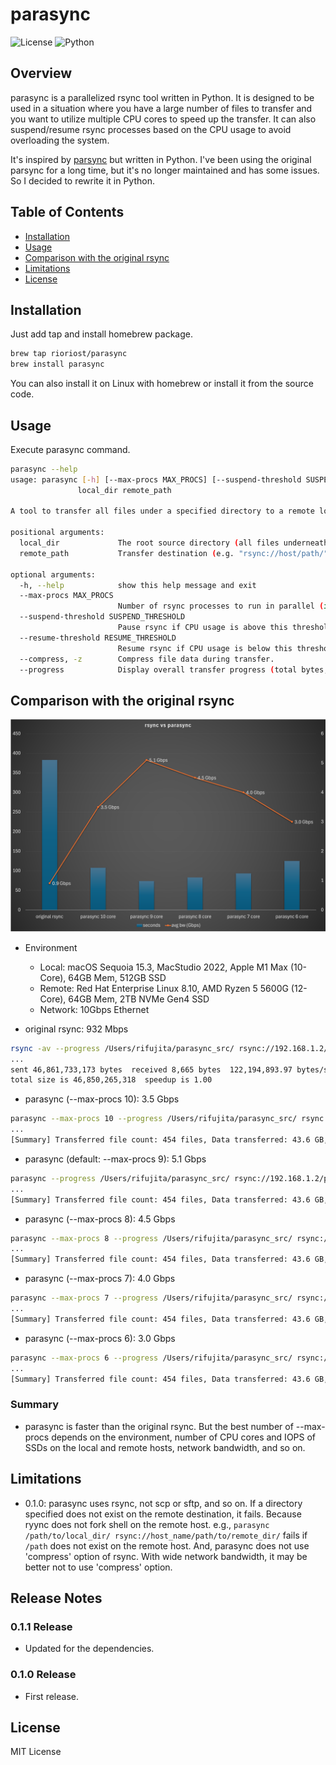 # parasync

![License](https://img.shields.io/badge/license-MIT-blue.svg)
![Python](https://img.shields.io/badge/Python-3.9%2B-blue)

## Overview

parasync is a parallelized rsync tool written in Python.
It is designed to be used in a situation where you have a large number of files to transfer and you want to utilize multiple CPU cores to speed up the transfer.
It can also suspend/resume rsync processes based on the CPU usage to avoid overloading the system.

It's inspired by [parsync](https://github.com/hjmangalam/parsync) but written in Python.
I've been using the original parsync for a long time, but it's no longer maintained and has some issues. So I decided to rewrite it in Python.

## Table of Contents

- [Installation](#installation)
- [Usage](#usage)
- [Comparison with the original rsync](#comparison-with-the-original-rsync)
- [Limitations](#limitations)
- [License](#license)

## Installation

Just add tap and install homebrew package.

```bash
brew tap rioriost/parasync
brew install parasync
```

You can also install it on Linux with homebrew or install it from the source code.

## Usage

Execute parasync command.

```bash
parasync --help
usage: parasync [-h] [--max-procs MAX_PROCS] [--suspend-threshold SUSPEND_THRESHOLD] [--resume-threshold RESUME_THRESHOLD] [--compress] [--progress]
               local_dir remote_path

A tool to transfer all files under a specified directory to a remote location using rsync.

positional arguments:
  local_dir             The root source directory (all files underneath will be transferred).
  remote_path           Transfer destination (e.g. "rsync://host/path/").

optional arguments:
  -h, --help            show this help message and exit
  --max-procs MAX_PROCS
                        Number of rsync processes to run in parallel (if not specified, the number of CPU cores is used).
  --suspend-threshold SUSPEND_THRESHOLD
                        Pause rsync if CPU usage is above this threshold (default: 80.0).
  --resume-threshold RESUME_THRESHOLD
                        Resume rsync if CPU usage is below this threshold (default: 60.0).
  --compress, -z        Compress file data during transfer.
  --progress            Display overall transfer progress (total bytes, transfer rate, CPU usage, etc.) every second.
```

## Comparison with the original rsync

![Comparison](https://github.com/rioriost/homebrew-parasync/raw/main/rsync_parasync.png)

* Environment
  * Local: macOS Sequoia 15.3, MacStudio 2022, Apple M1 Max (10-Core), 64GB Mem, 512GB SSD
  * Remote: Red Hat Enterprise Linux 8.10, AMD Ryzen 5 5600G (12-Core), 64GB Mem, 2TB NVMe Gen4 SSD
  * Network: 10Gbps Ethernet

* original rsync: 932 Mbps
```bash
rsync -av --progress /Users/rifujita/parasync_src/ rsync://192.168.1.2/parasync_tgt/
...
sent 46,861,733,173 bytes  received 8,665 bytes  122,194,893.97 bytes/sec
total size is 46,850,265,318  speedup is 1.00
```

* parasync (--max-procs 10): 3.5 Gbps
```bash
parasync --max-procs 10 --progress /Users/rifujita/parasync_src/ rsync://192.168.1.2/parasync_tgt/
...
[Summary] Transferred file count: 454 files, Data transferred: 43.6 GB, Average transfer speed: 3.5 Gbps (Total time: 107.8 seconds)
```

* parasync (default: --max-procs 9): 5.1 Gbps
```bash
parasync --progress /Users/rifujita/parasync_src/ rsync://192.168.1.2/parasync_tgt/
...
[Summary] Transferred file count: 454 files, Data transferred: 43.6 GB, Average transfer speed: 5.1 Gbps (Total time: 74.0 seconds)
```

* parasync (--max-procs 8): 4.5 Gbps
```bash
parasync --max-procs 8 --progress /Users/rifujita/parasync_src/ rsync://192.168.1.2/parasync_tgt/
...
[Summary] Transferred file count: 454 files, Data transferred: 43.6 GB, Average transfer speed: 4.5 Gbps (Total time: 83.2 seconds)
```

* parasync (--max-procs 7): 4.0 Gbps
```bash
parasync --max-procs 7 --progress /Users/rifujita/parasync_src/ rsync://192.168.1.2/parasync_tgt/
...
[Summary] Transferred file count: 454 files, Data transferred: 43.6 GB, Average transfer speed: 4.0 Gbps (Total time: 93.4 seconds)
```

* parasync (--max-procs 6): 3.0 Gbps
```bash
parasync --max-procs 6 --progress /Users/rifujita/parasync_src/ rsync://192.168.1.2/parasync_tgt/
...
[Summary] Transferred file count: 454 files, Data transferred: 43.6 GB, Average transfer speed: 3.0 Gbps (Total time: 125.2 seconds)
```

### Summary
* parasync is faster than the original rsync. But the best number of --max-procs depends on the environment, number of CPU cores and IOPS of SSDs on the local and remote hosts, network bandwidth, and so on.

## Limitations
* 0.1.0: parasync uses rsync, not scp or sftp, and so on. If a directory specified does not exist on the remote destination, it fails. Because ryync does not fork shell on the remote host.
  e.g., `parasync /path/to/local_dir/ rsync://host_name/path/to/remote_dir/` fails if `/path` does not exist on the remote host.
  And, parasync does not use 'compress' option of rsync. With wide network bandwidth, it may be better not to use 'compress' option.

## Release Notes

### 0.1.1 Release
* Updated for the dependencies.

### 0.1.0 Release
* First release.

## License
MIT License
